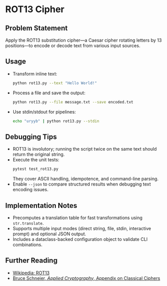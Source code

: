 # ROT13 Cipher

## Problem Statement
Apply the ROT13 substitution cipher—a Caesar cipher rotating letters by 13 positions—to encode or decode text from various input sources.

## Usage
- Transform inline text:
  ```bash
  python rot13.py --text "Hello World!"
  ```
- Process a file and save the output:
  ```bash
  python rot13.py --file message.txt --save encoded.txt
  ```
- Use stdin/stdout for pipelines:
  ```bash
  echo "uryyb" | python rot13.py --stdin
  ```

## Debugging Tips
- ROT13 is involutory; running the script twice on the same text should return the original string.
- Execute the unit tests:
  ```bash
  pytest test_rot13.py
  ```
  They cover ASCII handling, idempotence, and command-line parsing.
- Enable `--json` to compare structured results when debugging text encoding issues.

## Implementation Notes
- Precomputes a translation table for fast transformations using `str.translate`.
- Supports multiple input modes (direct string, file, stdin, interactive prompt) and optional JSON output.
- Includes a dataclass-backed configuration object to validate CLI combinations.

## Further Reading
- [Wikipedia: ROT13](https://en.wikipedia.org/wiki/ROT13)
- [Bruce Schneier, *Applied Cryptography*, Appendix on Classical Ciphers](https://www.schneier.com/books/applied_cryptography/)
